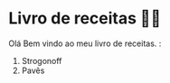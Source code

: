 # Livro de receitas :woman_cook:

Olá Bem vindo ao meu livro de receitas. :

1. Strogonoff
2. Pavês

